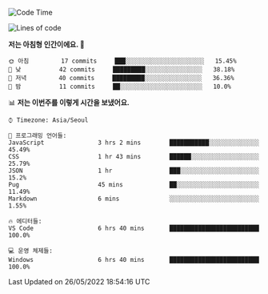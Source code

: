 <!--START_SECTION:waka-->
![Code Time](http://img.shields.io/badge/Code%20Time-0%20secs-blue)

![Lines of code](https://img.shields.io/badge/%EC%A0%80%EB%8A%94%20%EC%97%AC%ED%83%9C%EA%B9%8C%EC%A7%80%20-54%20Thousand%20%EC%A4%84%EC%9D%98%20%EC%BD%94%EB%93%9C%EB%A5%BC%20%EC%9E%91%EC%84%B1%ED%96%88%EC%96%B4%EC%9A%94.-blue)

**저는 아침형 인간이에요. 🐤** 

```text
🌞 아침         17 commits     ███░░░░░░░░░░░░░░░░░░░░░░   15.45% 
🌆 낮　         42 commits     █████████░░░░░░░░░░░░░░░░   38.18% 
🌃 저녁         40 commits     █████████░░░░░░░░░░░░░░░░   36.36% 
🌙 밤　         11 commits     ██░░░░░░░░░░░░░░░░░░░░░░░   10.0%

```


📊 **저는 이번주를 이렇게 시간을 보냈어요.** 

```text
⌚︎ Timezone: Asia/Seoul

💬 프로그래밍 언어들: 
JavaScript               3 hrs 2 mins        ███████████░░░░░░░░░░░░░░   45.49% 
CSS                      1 hr 43 mins        ██████░░░░░░░░░░░░░░░░░░░   25.79% 
JSON                     1 hr                ███░░░░░░░░░░░░░░░░░░░░░░   15.2% 
Pug                      45 mins             ██░░░░░░░░░░░░░░░░░░░░░░░   11.49% 
Markdown                 6 mins              ░░░░░░░░░░░░░░░░░░░░░░░░░   1.55%

🔥 에디터들: 
VS Code                  6 hrs 40 mins       █████████████████████████   100.0%

💻 운영 체제들: 
Windows                  6 hrs 40 mins       █████████████████████████   100.0%

```


 Last Updated on 26/05/2022 18:54:16 UTC
<!--END_SECTION:waka-->
